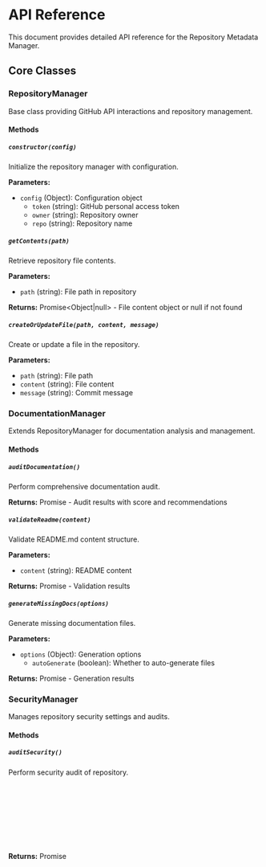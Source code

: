 # API Reference

This document provides detailed API reference for the Repository Metadata Manager.

## Core Classes

### RepositoryManager

Base class providing GitHub API interactions and repository management.

#### Methods

##### `constructor(config)`
Initialize the repository manager with configuration.

**Parameters:**
- `config` (Object): Configuration object
  - `token` (string): GitHub personal access token
  - `owner` (string): Repository owner
  - `repo` (string): Repository name

##### `getContents(path)`
Retrieve repository file contents.

**Parameters:**
- `path` (string): File path in repository

**Returns:** Promise<Object|null> - File content object or null if not found

##### `createOrUpdateFile(path, content, message)`
Create or update a file in the repository.

**Parameters:**
- `path` (string): File path
- `content` (string): File content
- `message` (string): Commit message

### DocumentationManager

Extends RepositoryManager for documentation analysis and management.

#### Methods

##### `auditDocumentation()`
Perform comprehensive documentation audit.

**Returns:** Promise<Object> - Audit results with score and recommendations

##### `validateReadme(content)`
Validate README.md content structure.

**Parameters:**
- `content` (string): README content

**Returns:** Promise<Object> - Validation results

##### `generateMissingDocs(options)`
Generate missing documentation files.

**Parameters:**
- `options` (Object): Generation options
  - `autoGenerate` (boolean): Whether to auto-generate files

**Returns:** Promise<Object> - Generation results

### SecurityManager

Manages repository security settings and audits.

#### Methods

##### `auditSecurity()`
Perform security audit of repository.

**Returns:** Promise<Object> - Security audit results

##### `enableVulnerabilityAlerts()`
Enable vulnerability alerts for the repository.

**Returns:** Promise<boolean> - Success status

### BranchProtectionManager

Manages branch protection rules.

#### Methods

##### `auditBranchProtection()`
Audit current branch protection settings.

**Returns:** Promise<Object> - Branch protection audit results

##### `applyProtectionRules(branch, rules)`
Apply protection rules to a branch.

**Parameters:**
- `branch` (string): Branch name
- `rules` (Object): Protection rules configuration

### CICDManager

Manages CI/CD workflows and configurations.

#### Methods

##### `auditCICD()`
Audit CI/CD pipeline configuration.

**Returns:** Promise<Object> - CI/CD audit results

##### `generateWorkflowTemplate(type)`
Generate workflow template.

**Parameters:**
- `type` (string): Workflow type ('node', 'python', 'docker', etc.)

**Returns:** string - Workflow YAML content

### HealthScoreManager

Calculates overall repository health scores.

#### Methods

##### `calculateHealthScore()`
Calculate comprehensive repository health score.

**Returns:** Promise<Object> - Health score breakdown

##### `generateHealthReport()`
Generate detailed health report.

**Returns:** Promise<Object> - Detailed health report

## Configuration

### Basic Configuration

```javascript
const config = {
  organizationTag: "myorg",
  packagePath: "./package.json",
  repositoryType: "auto-detect",
  customTopics: {
    "api": ["api", "backend", "server"],
    "frontend": ["frontend", "ui", "web"]
  },
  organizationName: "My Organization",
  descriptionTemplate: "{description} - {organizationName} project"
};
```

### Advanced Configuration

```javascript
const advancedConfig = {
  // Basic settings
  organizationTag: "myorg",
  
  // Repository settings
  repositoryType: "library", // or "application", "api", "cli-tool"
  
  // Topic management
  customTopics: {
    "category": ["topic1", "topic2"]
  },
  
  // Security settings
  security: {
    enableVulnerabilityAlerts: true,
    enableDependabot: true,
    requireStatusChecks: true
  },
  
  // Branch protection
  branchProtection: {
    main: {
      requirePullRequest: true,
      requireApprovals: 2,
      requireStatusChecks: true,
      enforceAdmins: false
    }
  },
  
  // Documentation requirements
  documentation: {
    requireReadme: true,
    requireChangelog: true,
    requireContributing: true,
    requireCodeOfConduct: true,
    requireLicense: true
  }
};
```

## Error Handling

All API methods return Promises and should be wrapped in try-catch blocks:

```javascript
try {
  const manager = new DocumentationManager(config);
  const audit = await manager.auditDocumentation();
  console.log('Audit results:', audit);
} catch (error) {
  console.error('Error during audit:', error.message);
}
```

## Examples

### Basic Usage

```javascript
const { DocumentationManager } = require('@alteriom/repository-metadata-manager');

const config = {
  token: process.env.GITHUB_TOKEN,
  owner: 'myorg',
  repo: 'myrepo'
};

async function auditDocs() {
  const manager = new DocumentationManager(config);
  const results = await manager.auditDocumentation();
  
  console.log(`Documentation Score: ${results.score}/100`);
  
  if (results.recommendations.length > 0) {
    console.log('Recommendations:');
    results.recommendations.forEach(rec => console.log(`- ${rec}`));
  }
}

auditDocs().catch(console.error);
```

### Comprehensive Health Check

```javascript
const { HealthScoreManager } = require('@alteriom/repository-metadata-manager');

async function healthCheck() {
  const manager = new HealthScoreManager(config);
  const health = await manager.calculateHealthScore();
  
  console.log(`Overall Health: ${health.overall}/100`);
  console.log(`Documentation: ${health.documentation}/100`);
  console.log(`Security: ${health.security}/100`);
  console.log(`CI/CD: ${health.cicd}/100`);
}
```

## CLI Integration

The package includes CLI commands that utilize these APIs:

```bash
# Documentation audit
repo-health docs --audit

# Security audit  
repo-health security --audit

# Comprehensive health check
repo-health health

# Interactive mode
repo-health interactive
```

For more CLI documentation, see the [CLI Guide](../guides/CLI.md).

